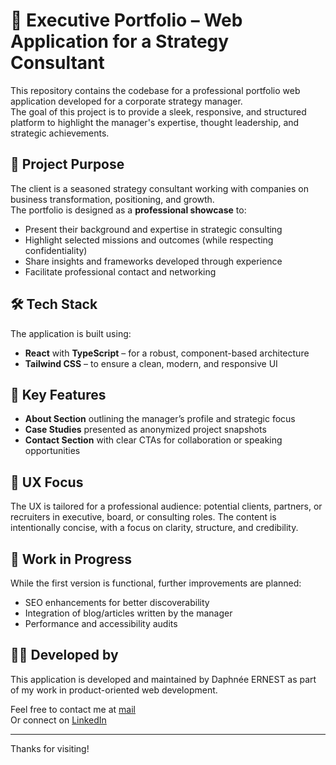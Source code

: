 # 🧭 Executive Portfolio – Web Application for a Strategy Consultant

This repository contains the codebase for a professional portfolio web application developed for a corporate strategy manager.  
The goal of this project is to provide a sleek, responsive, and structured platform to highlight the manager's expertise, thought leadership, and strategic achievements.

## 📌 Project Purpose

The client is a seasoned strategy consultant working with companies on business transformation, positioning, and growth.  
The portfolio is designed as a **professional showcase** to:

- Present their background and expertise in strategic consulting
- Highlight selected missions and outcomes (while respecting confidentiality)
- Share insights and frameworks developed through experience
- Facilitate professional contact and networking

## 🛠️ Tech Stack

The application is built using:

- **React** with **TypeScript** – for a robust, component-based architecture
- **Tailwind CSS** – to ensure a clean, modern, and responsive UI

## 🧩 Key Features

- **About Section** outlining the manager’s profile and strategic focus
- **Case Studies** presented as anonymized project snapshots
- **Contact Section** with clear CTAs for collaboration or speaking opportunities

## 💼 UX Focus

The UX is tailored for a professional audience: potential clients, partners, or recruiters in executive, board, or consulting roles. The content is intentionally concise, with a focus on clarity, structure, and credibility.

## 🚧 Work in Progress

While the first version is functional, further improvements are planned:

- SEO enhancements for better discoverability
- Integration of blog/articles written by the manager
- Performance and accessibility audits

## 🧑‍💻 Developed by

This application is developed and maintained by Daphnée ERNEST as part of my work in product-oriented web development.

Feel free to contact me at [mail](mailto:daphnee.ernest@gmail.com)  
Or connect on [LinkedIn](https://linkedin.com/in/daphnee-ernest)

---

Thanks for visiting!

